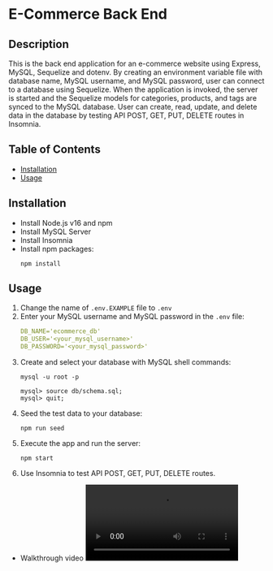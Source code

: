 <!-- omit in toc -->
# E-Commerce Back End

<!-- omit in toc -->
## Description

This is the back end application for an e-commerce website using Express, MySQL, Sequelize and dotenv. By creating an environment variable file with database name, MySQL username, and MySQL password, user can connect to a database using Sequelize. When the application is invoked, the server is started and the Sequelize models for categories, products, and tags are synced to the MySQL database. User can create, read, update, and delete data in the database by testing API POST, GET, PUT, DELETE routes in Insomnia.

<!-- omit in toc -->
## Table of Contents
- [Installation](#installation)
- [Usage](#usage)

## Installation
- Install Node.js v16 and npm
- Install MySQL Server
- Install Insomnia
- Install npm packages:
  ```
  npm install
  ```

## Usage
1. Change the name of `.env.EXAMPLE` file to `.env`
2. Enter your MySQL username and MySQL password in the `.env` file:
    ```yaml
    DB_NAME='ecommerce_db'
    DB_USER='<your_mysql_username>'
    DB_PASSWORD='<your_mysql_password>'
    ```
3. Create and select your database with MySQL shell commands:
    ```
    mysql -u root -p
    ```
    ```shell
    mysql> source db/schema.sql;
    mysql> quit;
    ```
4. Seed the test data to your database:
    ```
    npm run seed
    ```
5. Execute the app and run the server:
    ```
    npm start
    ```
6. Use Insomnia to test API POST, GET, PUT, DELETE routes.
- Walkthrough video
<video src="https://user-images.githubusercontent.com/116880367/236390162-bff7881a-915b-4eca-a48d-57673cbaa495.mp4"></video>
